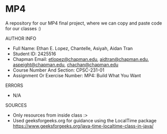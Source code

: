 # MP4
A repository for our MP4 final project, where we can copy and paste code for our classes :)

AUTHOR INFO

- Full Name: Ethan E. Lopez, Chantelle, Asiyah, Aidan Tran
- Student ID: 2425516
- Chapman Email: etlopez@chapman.edu, aidtran@chapman.edu, aspeight@chapman.edu, chachan@chapman.edu
- Course Number And Section: CPSC-231-01
- Assignment Or Exercise Number: MP4: Build What You Want

ERRORS

- N/A

SOURCES

- Only resources from inside class :>
- Used geeksforgeeks.org for guidance using the LocalTime package
    https://www.geeksforgeeks.org/java-time-localtime-class-in-java/ 
